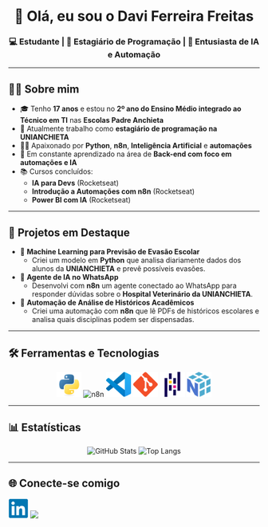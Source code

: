 <h1 align="center">👋 Olá, eu sou o Davi Ferreira Freitas</h1>
<h3 align="center">💻 Estudante | 🚀 Estagiário de Programação | 🤖 Entusiasta de IA e Automação</h3>

---

## 🙋‍♂️ Sobre mim
- 🎓 Tenho **17 anos** e estou no **2º ano do Ensino Médio integrado ao Técnico em TI** nas **Escolas Padre Anchieta**  
- 💼 Atualmente trabalho como **estagiário de programação na UNIANCHIETA**  
- 🧑‍💻 Apaixonado por **Python**, **n8n**, **Inteligência Artificial** e **automações**  
- 🔎 Em constante aprendizado na área de **Back-end com foco em automações e IA**  
- 📚 Cursos concluídos:  
  - **IA para Devs** (Rocketseat)  
  - **Introdução a Automações com n8n** (Rocketseat)  
  - **Power BI com IA** (Rocketseat)  

---

## 🚀 Projetos em Destaque
- 🤖 **Machine Learning para Previsão de Evasão Escolar**  
  - Criei um modelo em **Python** que analisa diariamente dados dos alunos da **UNIANCHIETA** e prevê possíveis evasões.
- 💬 **Agente de IA no WhatsApp**  
  - Desenvolvi com **n8n** um agente conectado ao WhatsApp para responder dúvidas sobre o **Hospital Veterinário da UNIANCHIETA**.
- 📑 **Automação de Análise de Históricos Acadêmicos**  
  - Criei uma automação com **n8n** que lê PDFs de históricos escolares e analisa quais disciplinas podem ser dispensadas.

---

## 🛠️ Ferramentas e Tecnologias

<p align="center">
  <img src="https://raw.githubusercontent.com/devicons/devicon/master/icons/python/python-original.svg" alt="Python" width="50"/>
  <img src="https://avatars.githubusercontent.com/u/45487711?s=200&v=4" alt="n8n" width="50"/> 
  <img src="https://raw.githubusercontent.com/devicons/devicon/master/icons/vscode/vscode-original.svg" alt="VSCode" width="50"/>
  <img src="https://raw.githubusercontent.com/devicons/devicon/master/icons/git/git-original.svg" alt="Git" width="50"/>
  <img src="https://raw.githubusercontent.com/devicons/devicon/master/icons/pandas/pandas-original.svg" alt="Pandas" width="50"/>
  <img src="https://raw.githubusercontent.com/devicons/devicon/master/icons/numpy/numpy-original.svg" alt="NumPy" width="50"/>
</p>

---

## 📊 Estatísticas
<p align="center">
  <img src="https://github-readme-stats.vercel.app/api?username=davizinhoow&show_icons=true&theme=radical" alt="GitHub Stats"/>
  <img src="https://github-readme-stats.vercel.app/api/top-langs/?username=davizinhoow&layout=compact&theme=radical" alt="Top Langs"/>
</p>

---

## 🌐 Conecte-se comigo
<p align="left">
  <a href="https://linkedin.com/in/davi-freitas" target="_blank"><img src="https://raw.githubusercontent.com/devicons/devicon/master/icons/linkedin/linkedin-original.svg" width="40"/></a>
  <a href="mailto:davizinho.f.freitas@gmail.com"><img src="https://cdn-icons-png.flaticon.com/512/732/732200.png" width="40"/></a>
</p>
